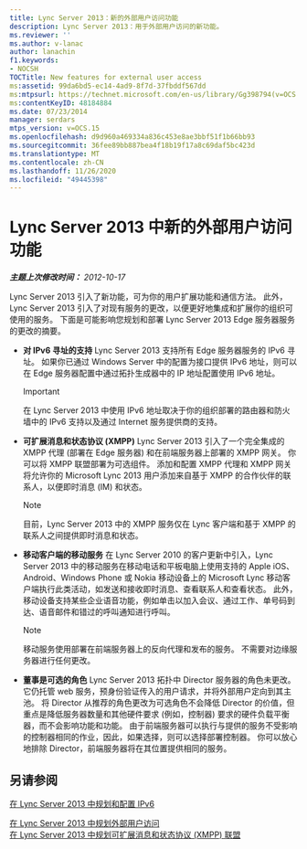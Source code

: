 ```yaml
---
title: Lync Server 2013：新的外部用户访问功能
description: Lync Server 2013：用于外部用户访问的新功能。
ms.reviewer: ''
ms.author: v-lanac
author: lanachin
f1.keywords:
- NOCSH
TOCTitle: New features for external user access
ms:assetid: 99da6bd5-ec14-4ad9-8f7d-37fbddf567dd
ms:mtpsurl: https://technet.microsoft.com/en-us/library/Gg398794(v=OCS.15)
ms:contentKeyID: 48184884
ms.date: 07/23/2014
manager: serdars
mtps_version: v=OCS.15
ms.openlocfilehash: d9d960a469334a836c453e8ae3bbf51f1b66bb93
ms.sourcegitcommit: 36fee89bb887bea4f18b19f17a8c69daf5bc423d
ms.translationtype: MT
ms.contentlocale: zh-CN
ms.lasthandoff: 11/26/2020
ms.locfileid: "49445398"
---
```

# <a name="new-features-for-external-user-access-in-lync-server-2013"></a>Lync Server 2013 中新的外部用户访问功能

<div data-xmlns="http://www.w3.org/1999/xhtml">

<div class="topic" data-xmlns="http://www.w3.org/1999/xhtml" data-msxsl="urn:schemas-microsoft-com:xslt" data-cs="https://msdn.microsoft.com/">

<div data-asp="https://msdn2.microsoft.com/asp">



</div>

<div id="mainSection">

<div id="mainBody">

<span> </span>

_**主题上次修改时间：** 2012-10-17_

Lync Server 2013 引入了新功能，可为你的用户扩展功能和通信方法。 此外，Lync Server 2013 引入了对现有服务的更改，以便更好地集成和扩展你的组织可使用的服务。 下面是可能影响您规划和部署 Lync Server 2013 Edge 服务器服务的更改的摘要。

  - **对 IPv6 寻址的支持**   Lync Server 2013 支持所有 Edge 服务器服务的 IPv6 寻址。 如果你已通过 Windows Server 中的配置为接口提供 IPv6 地址，则可以在 Edge 服务器配置中通过拓扑生成器中的 IP 地址配置使用 IPv6 地址。
    
    <div>
    

    > [!IMPORTANT]  
    > 在 Lync Server 2013 中使用 IPv6 地址取决于你的组织部署的路由器和防火墙中的 IPv6 支持以及通过 Internet 服务提供商的支持。

    
    </div>

  - **可扩展消息和状态协议 (XMPP)**   Lync Server 2013 引入了一个完全集成的 XMPP 代理 (部署在 Edge 服务器) 和在前端服务器上部署的 XMPP 网关。 你可以将 XMPP 联盟部署为可选组件。 添加和配置 XMPP 代理和 XMPP 网关将允许你的 Microsoft Lync 2013 用户添加来自基于 XMPP 的合作伙伴的联系人，以便即时消息 (IM) 和状态。
    
    <div>
    

    > [!NOTE]  
    > 目前，Lync Server 2013 中的 XMPP 服务仅在 Lync 客户端和基于 XMPP 的联系人之间提供即时消息和状态。

    
    </div>

  - **移动客户端的移动服务**   在 Lync Server 2010 的客户更新中引入，Lync Server 2013 中的移动服务在移动电话和平板电脑上使用支持的 Apple iOS、Android、Windows Phone 或 Nokia 移动设备上的 Microsoft Lync 移动客户端执行此类活动，如发送和接收即时消息、查看联系人和查看状态。 此外，移动设备支持某些企业语音功能，例如单击以加入会议、通过工作、单号码到达、语音邮件和错过的呼叫通知进行呼叫。
    
    <div>
    

    > [!NOTE]  
    > 移动服务使用部署在前端服务器上的反向代理和发布的服务。 不需要对边缘服务器进行任何更改。

    
    </div>

  - **董事是可选的角色**   Lync Server 2013 拓扑中 Director 服务器的角色未更改。 它仍托管 web 服务，预身份验证传入的用户请求，并将外部用户定向到其主池。 将 Director 从推荐的角色更改为可选角色不会降低 Director 的价值，但重点是降低服务器数量和其他硬件要求 (例如，控制器) 要求的硬件负载平衡器，而不会影响功能和功能。 由于前端服务器可以执行与提供的服务不受影响的控制器相同的作业，因此，如果选择，则可以选择部署控制器。 你可以放心地排除 Director，前端服务器将在其位置提供相同的服务。

<div>

## <a name="see-also"></a>另请参阅


[在 Lync Server 2013 中规划和配置 IPv6](lync-server-2013-planning-for-and-configuring-ipv6.md)  


[在 Lync Server 2013 中规划外部用户访问](lync-server-2013-planning-for-external-user-access.md)  
[在 Lync Server 2013 中规划可扩展消息和状态协议 (XMPP) 联盟](lync-server-2013-planning-for-extensible-messaging-and-presence-protocol-xmpp-federation.md)  
  

</div>

</div>

<span> </span>

</div>

</div>

</div>

